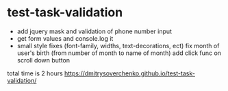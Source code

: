 # test-task-validation

+ add jquery mask and validation of phone number input
+ get form values and console.log it
+ small style fixes (font-family, widths, text-decorations, ect)
fix month of user's birth (from number of month to name of month)
add click func on scroll down button

total time is 2 hours
https://dmitrysoverchenko.github.io/test-task-validation/
